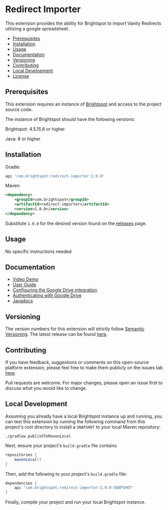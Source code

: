 # Redirect Importer

This extension provides the ability for Brightspot to import Vanity Redirects utilizing a google spreadsheet. 

* [Prerequisites](#prerequisites)
* [Installation](#installation)
* [Usage](#usage)
* [Documentation](#documentation)
* [Versioning](#versioning)
* [Contributing](#contributing)
* [Local Development](#local-development)
* [License](#license)

## Prerequisites

This extension requires an instance of [Brightspot](https://www.brightspot.com/) and access to the project source code.

The instance of Brightspot should have the following versions:

Brightspot: 4.5.15.8 or higher  

Java: 8 or higher

## Installation

Gradle:
```groovy
api 'com.brightspot:redirect-importer:1.0.0'
```

Maven:
```xml
<dependency>
    <groupId>com.brightspot</groupId>
    <artifactId>redirect-importer</artifactId>
    <version>1.0.0</version>
</dependency>
```

Substitute `1.0.0` for the desired version found on the [releases](https://github.com/brightspot/redirect-importer/tags) page.

## Usage
No specific instructions needed

## Documentation

- [Video Demo](https://www.brightspot.com/documentation/brightspot-cms-user-guide/redirect-importer-demo)
- [User Guide](https://www.brightspot.com/documentation/brightspot-cms-user-guide/redirect-importer)
- [Configuring the Google Drive integration](https://www.brightspot.com/documentation/brightspot-integrations-guide/latest/google-drive)
- [Authenticating with Google Drive](https://www.brightspot.com/documentation/brightspot-integrations-guide/configuring-the-google-drive-integration)
- [Javadocs](https://artifactory.psdops.com/public/com/brightspot/redirect-importer/%5BRELEASE%5D/redirect-importer-%5BRELEASE%5D-javadoc.jar!/index.html)

## Versioning

The version numbers for this extension will strictly follow [Semantic Versioning](https://semver.org/). The latest release can be found [here](https://github.com/brightspot/redirect-importer/tags).

## Contributing

If you have feedback, suggestions or comments on this open-source platform extension, please feel free to make them publicly on the issues tab [here](https://github.com/brightspot/redirect-importer/issues).

Pull requests are welcome. For major changes, please open an issue first to discuss what you would like to change.

## Local Development

Assuming you already have a local Brightspot instance up and running, you can 
test this extension by running the following command from this project's root 
directory to install a `SNAPSHOT` to your local Maven repository:

```shell
./gradlew publishToMavenLocal
```

Next, ensure your project's `build.gradle` file contains 

```groovy
repositories {
    mavenLocal()
}
```

Then, add the following to your project's `build.gradle` file:

```groovy
dependencies {
    api 'com.brightspot:redirect-importer:1.0.0-SNAPSHOT'
}
```

Finally, compile your project and run your local Brightspot instance.
